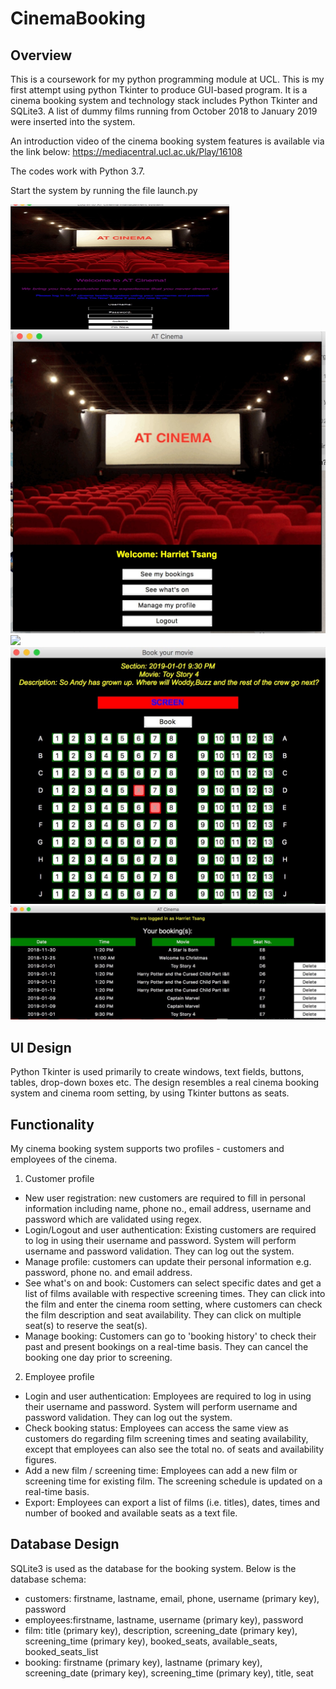 # CinemaBooking

## Overview
This is a coursework for my python programming module at UCL. This is my first attempt using python Tkinter to produce GUI-based program. It is a cinema booking system and technology stack includes Python Tkinter and SQLite3. A list of dummy films running from October 2018 to January 2019 were inserted into the system.

An introduction video of the cinema booking system features is available via the link below:
https://mediacentral.ucl.ac.uk/Play/16108

The codes work with Python 3.7.

Start the system by running the file launch.py

<div class="sceenshot">
<img src="https://github.com/annietsang23/CinemaBooking/blob/master/screenshots/login.jpeg" "hspace="5" width="350" height="200">
<img src="https://github.com/annietsang23/CinemaBooking/blob/master/screenshots/contentpage.jpeg" "hspace="5">
<img src="https://github.com/annietsang23/CinemaBooking/blob/master/screenshots/sceeningtime.jpeg" "hspace="5">
<img src="https://github.com/annietsang23/CinemaBooking/blob/master/screenshots/bookseat.jpeg" "hspace="5">
<img src="https://github.com/annietsang23/CinemaBooking/blob/master/screenshots/bookinghistory.jpeg" "hspace="5"> 
</div>


## UI Design
Python Tkinter is used primarily to create windows, text fields, buttons, tables, drop-down boxes etc. The design resembles a real cinema booking system and cinema room setting, by using Tkinter buttons as seats.

## Functionality
My cinema booking system supports two profiles - customers and employees of the cinema. 
1. Customer profile
- New user registration: new customers are required to fill in personal information including name, phone no., email address, username and password which are validated using regex. 
- Login/Logout and user authentication: Existing customers are required to log in using their username and password. System will perform username and password validation. They can log out the system.
- Manage profile: customers can update their personal information e.g. password, phone no. and email address.
- See what's on and book: Customers can select specific dates and get a list of films available with respective screening times. They can click into the film and enter the cinema room setting, where customers can check the film description and seat availability. They can click on multiple seat(s) to reserve the seat(s).
- Manage booking: Customers can go to 'booking history' to check their past and present bookings on a real-time basis. They can cancel the booking one day prior to screening.

2. Employee profile
- Login and user authentication: Employees are required to log in using their username and password. System will perform username and password validation. They can log out the system.
- Check booking status: Employees can access the same view as customers do regarding film screening times and seating availability, except that employees can also see the total no. of seats and availability figures.
- Add a new film / screening time: Employees can add a new film or screening time for existing film. The screening schedule is updated on a real-time basis.
- Export: Employees can export a list of films (i.e. titles), dates, times and number of booked and available seats as a text file.

## Database Design
SQLite3 is used as the database for the booking system. Below is the database schema:
- customers: firstname, lastname, email, phone, username (primary key), password
- employees:firstname, lastname, username (primary key), password
- film: title (primary key), description, screening_date (primary key), screening_time (primary key), booked_seats, available_seats, booked_seats_list 
- booking: firstname (primary key), lastname (primary key), screening_date (primary key), screening_time (primary key), title, seat


